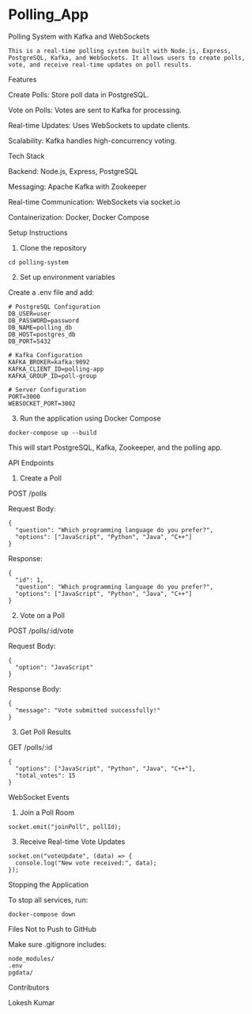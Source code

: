 # Polling_App

Polling System with Kafka and WebSockets

```This is a real-time polling system built with Node.js, Express, PostgreSQL, Kafka, and WebSockets. It allows users to create polls, vote, and receive real-time updates on poll results.```

Features

Create Polls: Store poll data in PostgreSQL.

Vote on Polls: Votes are sent to Kafka for processing.

Real-time Updates: Uses WebSockets to update clients.

Scalability: Kafka handles high-concurrency voting.

Tech Stack

Backend: Node.js, Express, PostgreSQL

Messaging: Apache Kafka with Zookeeper

Real-time Communication: WebSockets via socket.io

Containerization: Docker, Docker Compose

Setup Instructions

1. Clone the repository

```git clone <repo-url>
cd polling-system
```
2. Set up environment variables

Create a .env file and add:
```
# PostgreSQL Configuration
DB_USER=user
DB_PASSWORD=password
DB_NAME=polling_db
DB_HOST=postgres_db
DB_PORT=5432

# Kafka Configuration
KAFKA_BROKER=kafka:9092
KAFKA_CLIENT_ID=polling-app
KAFKA_GROUP_ID=poll-group

# Server Configuration
PORT=3000
WEBSOCKET_PORT=3002
```
3. Run the application using Docker Compose
```
docker-compose up --build
```
This will start PostgreSQL, Kafka, Zookeeper, and the polling app.

API Endpoints

1. Create a Poll

POST /polls

Request Body:
```
{
  "question": "Which programming language do you prefer?",
  "options": ["JavaScript", "Python", "Java", "C++"]
}
```
Response:
```
{
  "id": 1,
  "question": "Which programming language do you prefer?",
  "options": ["JavaScript", "Python", "Java", "C++"]
}
```
2. Vote on a Poll

POST /polls/:id/vote

Request Body:
```
{
  "option": "JavaScript"
}
```
Response Body:
```
{
  "message": "Vote submitted successfully!"
}
```
3. Get Poll Results

GET /polls/:id

```Response:
{
  "options": ["JavaScript", "Python", "Java", "C++"],
  "total_votes": 15
}
```
WebSocket Events

1. Join a Poll Room
```
socket.emit("joinPoll", pollId);
```
3. Receive Real-time Vote Updates
```
socket.on("voteUpdate", (data) => {
  console.log("New vote received:", data);
});
```
Stopping the Application

To stop all services, run:

```docker-compose down```

Files Not to Push to GitHub

Make sure .gitignore includes:
```
node_modules/
.env
pgdata/
```
Contributors

Lokesh Kumar
